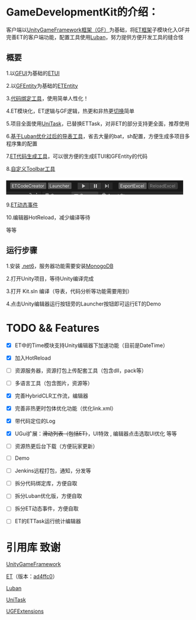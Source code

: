 # GameDevelopmentKit的介绍：
客户端以[UnityGameFramework框架（GF）](https://github.com/EllanJiang/UnityGameFramework)为基础，将[ET框架](https://github.com/egametang/ET)子模块化入GF并完善ET的客户端功能，配置工具使用[Luban](https://github.com/focus-creative-games/luban)，努力提供方便开发工具的缝合怪

## 概要
1.以[GFUI](Unity/Assets/Scripts/Game/ET/Loader/UGF/UIForm)为基础的[ETUI](Unity/Assets/Scripts/Game/ET/Code/ModelView/Client/Module/UI)

2.以[GFEntity](Unity/Assets/Scripts/Game/ET/Loader/UGF/UIForm)为基础的[ETEntity](Unity/Assets/Scripts/Game/ET/Code/ModelView/Client/Module/Entity)

3.[代码绑定工具](Unity/Assets/Scripts/Library/CodeBind/Doc/README.md)，使用简单人性化！

4.ET模块化，ET逻辑与GF逻辑，热更和非热更[切换](Book/Project%E7%BB%93%E6%9E%84.md)简单

5.项目全面使用[UniTask](Unity/Assets/Scripts/Library/UniTask)，已替换ETTask，对非ET的部分支持更全面，推荐使用

6.[基于Luban优化过后的导表工具](Book/Luban%E9%85%8D%E7%BD%AE.md)，省去大量的bat，sh配置，方便生成多项目多程序集的配置

7.[ET代码生成工具](Book/ET%E4%BB%A3%E7%A0%81%E7%94%9F%E6%88%90%E5%B7%A5%E5%85%B7.md)，可以很方便的生成ETUI和GFEntity的代码

8.[自定义Toolbar工具](Unity/Assets/Scripts/Library/ToolbarExtender/)

![](Book/png/toolbar.png)

9.[ET动态事件](Book/ET%E5%8A%A8%E6%80%81%E4%BA%8B%E4%BB%B6.md)

10.编辑器HotReload，减少编译等待

等等

## 运行步骤

1.安装 [.net6](https://dotnet.microsoft.com/en-us/download/dotnet/6.0)，服务器功能需要安装[MonogoDB](https://www.mongodb.com/)

2.打开Unity项目，等待Unity编译完成

3.打开 Kit.sln 编译（导表，代码分析等功能需要用到）

4.点击Unity编辑器运行按钮旁的Launcher按钮即可运行ET的Demo

# TODO && Features

- [X] ET中的Time模块支持Unity编辑器下加速功能（目前是DateTime）
- [X] 加入HotReload
- [ ] 资源服务器，资源打包上传配套工具（包含dll，pack等）
- [ ] 多语言工具（包含图片，资源等）
- [X] 完善HybridCLR工作流，编辑器
- [X] 完善非热更时包体优化功能（优化link.xml）
- [X] 带代码定位的Log
- [X] UGui扩展：~~滑动列表（包括ET）~~，UI特效 , 编辑器点击选取UI优化 等等
- [ ] 资源热更后台下载（方便玩家更新）
- [ ] Demo
- [ ] Jenkins远程打包，通知，分发等
- [ ] 拆分代码绑定库，方便自取
- [ ] 拆分Luban优化版，方便自取
- [ ] 拆分ET动态事件，方便自取
- [ ] ET的ETTask运行统计编辑器


# 引用库 致谢
[UnityGameFramework](https://github.com/EllanJiang/UnityGameFramework)

[ET](https://github.com/egametang/ET)（版本：[ad4ffc0](https://github.com/egametang/ET/commit/ad4ffc03e2c97056700227b55922141e81c8a4ce)）

[Luban](https://github.com/focus-creative-games/luban)

[UniTask](https://github.com/Cysharp/UniTask)

[UGFExtensions](https://github.com/FingerCaster/UGFExtensions)

